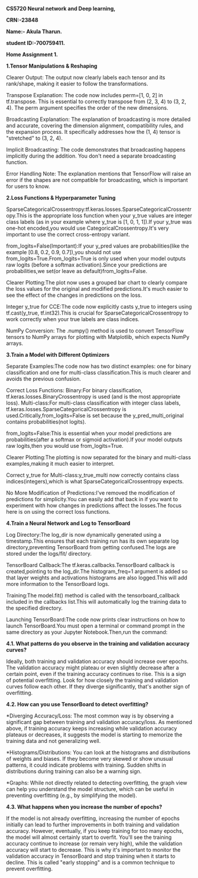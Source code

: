 **CS5720 Neural network and Deep learning,**

**CRN:-23848**

**Name:- Akula Tharun.**

**student ID:-700759411.**

**Home Assignment 1.**

**1.Tensor Manipulations & Reshaping**

Clearer Output: The output now clearly labels each tensor and its rank/shape, making it easier to follow the transformations.

Transpose Explanation: The code now includes perm=[1, 0, 2] in tf.transpose. This is essential to correctly transpose from (2, 3, 4) to (3, 2, 4). The perm argument specifies the order of the new dimensions.

Broadcasting Explanation: The explanation of broadcasting is more detailed and accurate, covering the dimension alignment, compatibility rules, and the expansion process. It specifically addresses how the (1, 4) tensor is "stretched" to (3, 2, 4).

Implicit Broadcasting: The code demonstrates that broadcasting happens implicitly during the addition. You don't need a separate broadcasting function.

Error Handling Note: The explanation mentions that TensorFlow will raise an error if the shapes are not compatible for broadcasting, which is important for users to know.

**2.Loss Functions & Hyperparameter Tuning**

SparseCategoricalCrossentropy:tf.keras.losses.SparseCategoricalCrossentropy.This is the appropriate loss function when your y_true values are integer class labels (as in your example where y_true is [1, 0, 1, 1]).If your y_true was one-hot encoded,you would use CategoricalCrossentropy.It's very important to use the correct cross-entropy variant.

from_logits=False(Important):If your y_pred values are probabilities(like the example [0.8, 0.2, 0.9, 0.7]),you should not use from_logits=True.From_logits=True is only used when your model outputs raw logits (before a softmax activation).Since your predictions are probabilities,we set(or leave as default)from_logits=False.

Clearer Plotting:The plot now uses a grouped bar chart to clearly compare the loss values for the original and modified predictions.It's much easier to see the effect of the changes in predictions on the loss.

Integer y_true for CCE:The code now explicitly casts y_true to integers using tf.cast(y_true, tf.int32).This is crucial for SparseCategoricalCrossentropy to work correctly when your true labels are class indices.

NumPy Conversion: The .numpy() method is used to convert TensorFlow tensors to NumPy arrays for plotting with Matplotlib, which expects NumPy arrays.

**3.Train a Model with Different Optimizers**

Separate Examples:The code now has two distinct examples: one for binary classification and one for multi-class classification.This is much clearer and avoids the previous confusion.

Correct Loss Functions:
   Binary:For binary classification, tf.keras.losses.BinaryCrossentropy is used (and is the most appropriate loss).
   Multi-class:For multi-class classification with integer class labels, tf.keras.losses.SparseCategoricalCrossentropy is used.Critically,from_logits=False is set because the y_pred_multi_original contains probabilities(not logits).
   
from_logits=False:This is essential when your model predictions are probabilities(after a softmax or sigmoid activation).If your model outputs raw logits,then you would use from_logits=True.

Clearer Plotting:The plotting is now separated for the binary and multi-class examples,making it much easier to interpret.

Correct y_true for Multi-class:y_true_multi now correctly contains class indices(integers),which is what SparseCategoricalCrossentropy expects.

No More Modification of Predictions:I've removed the modification of predictions for simplicity.You can easily add that back in if you want to experiment with how changes in predictions affect the losses.The focus here is on using the correct loss functions.

**4.Train a Neural Network and Log to TensorBoard**

Log Directory:The log_dir is now dynamically generated using a timestamp.This ensures that each training run has its own separate log directory,preventing TensorBoard from getting confused.The logs are stored under the logs/fit/ directory.

TensorBoard Callback:The tf.keras.callbacks.TensorBoard callback is created,pointing to the log_dir.The histogram_freq=1 argument is added so that layer weights and activations histograms are also logged.This will add more information to the TensorBoard logs.

Training:The model.fit() method is called with the tensorboard_callback included in the callbacks list.This will automatically log the training data to the specified directory.

Launching TensorBoard:The code now prints clear instructions on how to launch TensorBoard.You must open a terminal or command prompt in the same directory as your Jupyter Notebook.Then,run the command:

**4.1. What patterns do you observe in the training and validation accuracy curves?**

Ideally, both training and validation accuracy should increase over epochs. The validation accuracy might plateau or even slightly decrease after a certain point, even if the training accuracy continues to rise. This is a sign of potential overfitting. Look for how closely the training and validation curves follow each other. If they diverge significantly, that's another sign of overfitting.

**4.2. How can you use TensorBoard to detect overfitting?**

*Diverging Accuracy/Loss: The most common way is by observing a significant gap between training and validation accuracy/loss. As mentioned above, if training accuracy keeps increasing while validation accuracy plateaus or decreases, it suggests the model is starting to memorize the training data and not generalizing well.

*Histograms/Distributions: You can look at the histograms and distributions of weights and biases. If they become very skewed or show unusual patterns, it could indicate problems with training. Sudden shifts in distributions during training can also be a warning sign.

*Graphs: While not directly related to detecting overfitting, the graph view can help you understand the model structure, which can be useful in preventing overfitting (e.g., by simplifying the model).

**4.3. What happens when you increase the number of epochs?**

If the model is not already overfitting, increasing the number of epochs initially can lead to further improvements in both training and validation accuracy. However, eventually, if you keep training for too many epochs, the model will almost certainly start to overfit. You'll see the training accuracy continue to increase (or remain very high), while the validation accuracy will start to decrease. This is why it's important to monitor the validation accuracy in TensorBoard and stop training when it starts to decline. This is called "early stopping" and is a common technique to prevent overfitting.
